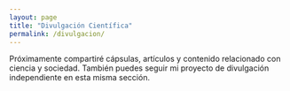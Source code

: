 ```yaml
---
layout: page
title: "Divulgación Científica"
permalink: /divulgacion/
---
```


Próximamente compartiré cápsulas, artículos y contenido relacionado con ciencia y sociedad. También puedes seguir mi proyecto de divulgación independiente en esta misma sección.
